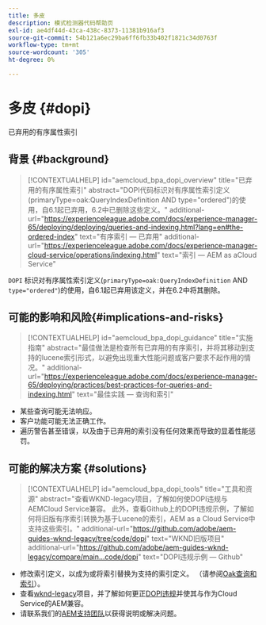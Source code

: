```yaml
---
title: 多皮
description: 模式检测器代码帮助页
exl-id: ae4df44d-43ca-438c-8373-11381b916af3
source-git-commit: 54b121a6ec29ba6ff6fb33b402f1821c34d0763f
workflow-type: tm+mt
source-wordcount: '305'
ht-degree: 0%

---
```


# 多皮 {#dopi}

已弃用的有序属性索引

## 背景 {#background}

>[!CONTEXTUALHELP]
>id="aemcloud_bpa_dopi_overview"
>title="已弃用的有序属性索引"
>abstract="DOPI代码标识对有序属性索引定义(primaryType=oak:QueryIndexDefinition AND type=&quot;ordered&quot;)的使用，自6.1起已弃用，6.2中已删除这些定义。"
>additional-url="https://experienceleague.adobe.com/docs/experience-manager-65/deploying/deploying/queries-and-indexing.html?lang=en#the-ordered-index" text="有序索引 — 已弃用"
>additional-url="https://experienceleague.adobe.com/docs/experience-manager-cloud-service/operations/indexing.html" text="索引 — AEM as aCloud Service"

`DOPI` 标识对有序属性索引定义(`primaryType=oak:QueryIndexDefinition` AND `type="ordered"`)的使用，自6.1起已弃用该定义，并在6.2中将其删除。

## 可能的影响和风险{#implications-and-risks}

>[!CONTEXTUALHELP]
>id="aemcloud_bpa_dopi_guidance"
>title="实施指南"
>abstract="最佳做法是检查所有已弃用的有序索引，并将其移动到支持的lucene索引形式，以避免出现重大性能问题或客户要求不起作用的情况。"
>additional-url="https://experienceleague.adobe.com/docs/experience-manager-65/deploying/practices/best-practices-for-queries-and-indexing.html" text="最佳实践 — 查询和索引"

* 某些查询可能无法响应。
* 客户功能可能无法正确工作。
* 遍历警告甚至错误，以及由于已弃用的索引没有任何效果而导致的显着性能惩罚。

## 可能的解决方案 {#solutions}

>[!CONTEXTUALHELP]
>id="aemcloud_bpa_dopi_tools"
>title="工具和资源"
>abstract="查看WKND-legacy项目，了解如何使DOPI违规与AEMCloud Service兼容。 此外，查看Github上的DOPI违规示例，了解如何将旧版有序索引转换为基于Lucene的索引，AEM as a Cloud Service中支持这些索引。"
>additional-url="https://github.com/adobe/aem-guides-wknd-legacy/tree/code/dopi" text="WKND旧版项目"
>additional-url="https://github.com/adobe/aem-guides-wknd-legacy/compare/main...code/dopi" text="DOPI违规示例 — Github"

* 修改索引定义，以成为或将索引替换为支持的索引定义。 （请参阅[Oak查询和索引](https://experienceleague.adobe.com/docs/experience-manager-65/deploying/deploying/queries-and-indexing.html)）。
* 查看[wknd-legacy](https://github.com/adobe/aem-guides-wknd-legacy/tree/code/dopi)项目，并了解如何更正[DOPI违规](https://github.com/adobe/aem-guides-wknd-legacy/compare/main...code/dopi)并使其与作为Cloud Service的AEM兼容。
* 请联系我们的[AEM支持团队](https://helpx.adobe.com/enterprise/using/support-for-experience-cloud.html)以获得说明或解决问题。
